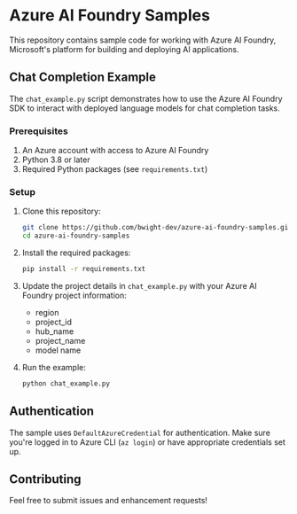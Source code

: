 # Azure AI Foundry Samples

This repository contains sample code for working with Azure AI Foundry, Microsoft's platform for building and deploying AI applications.

## Chat Completion Example

The `chat_example.py` script demonstrates how to use the Azure AI Foundry SDK to interact with deployed language models for chat completion tasks.

### Prerequisites

1. An Azure account with access to Azure AI Foundry
2. Python 3.8 or later
3. Required Python packages (see `requirements.txt`)

### Setup

1. Clone this repository:
   ```bash
   git clone https://github.com/bwight-dev/azure-ai-foundry-samples.git
   cd azure-ai-foundry-samples
   ```

2. Install the required packages:
   ```bash
   pip install -r requirements.txt
   ```

3. Update the project details in `chat_example.py` with your Azure AI Foundry project information:
   - region
   - project_id
   - hub_name
   - project_name
   - model name

4. Run the example:
   ```bash
   python chat_example.py
   ```

## Authentication

The sample uses `DefaultAzureCredential` for authentication. Make sure you're logged in to Azure CLI (`az login`) or have appropriate credentials set up.

## Contributing

Feel free to submit issues and enhancement requests!
